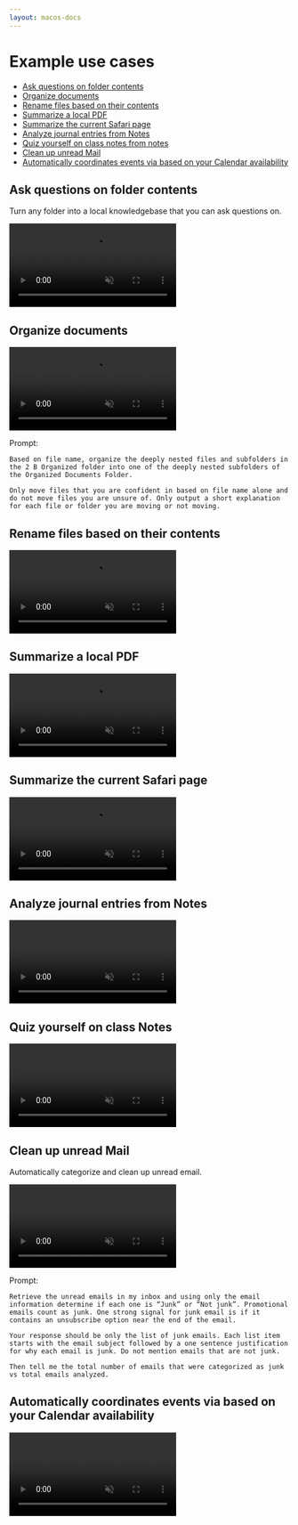 ```yaml
---
layout: macos-docs
---
```


# Example use cases

- [Ask questions on folder contents](#ask-questions-on-folder-contents)
- [Organize documents](#organize-documents)
- [Rename files based on their contents](#rename-files-based-on-their-contents)
- [Summarize a local PDF](#summarize-a-local-pdf)
- [Summarize the current Safari page](#summarize-the-current-safari-page)
- [Analyze journal entries from Notes](#analyze-journal-entries-from-notes)
- [Quiz yourself on class notes from notes](#quiz-yourself-on-class-notes-from-notes)
- [Clean up unread Mail](#clean-up-unread-mail)
- [Automatically coordinates events via based on your Calendar availability](#automatically-coordinates-events-via-based-on-your-calendar-availability)


## Ask questions on folder contents

Turn any folder into a local knowledgebase that you can ask questions on.

<video src="https://github.com/dounan/chat-pc-site/assets/1095431/bb0ff036-5264-4b35-a77e-64e7346544df" muted loop controls>
  <p>
    Your browser doesn't support HTML video. Here is a
    <a href="https://github.com/dounan/chat-pc-site/assets/1095431/bb0ff036-5264-4b35-a77e-64e7346544df">link to the demo video</a> instead.
  </p>
</video>

## Organize documents

<video src="https://github.com/dounan/chat-pc-site/assets/1095431/46527683-938c-4074-850e-2f3a625e49f5" muted loop controls>
  <p>
    Your browser doesn't support HTML video. Here is a
    <a href="https://github.com/dounan/chat-pc-site/assets/1095431/46527683-938c-4074-850e-2f3a625e49f5">link to the demo video</a> instead.
  </p>
</video>

Prompt:
```
Based on file name, organize the deeply nested files and subfolders in the 2 B Organized folder into one of the deeply nested subfolders of the Organized Documents Folder.

Only move files that you are confident in based on file name alone and do not move files you are unsure of. Only output a short explanation for each file or folder you are moving or not moving.
```

## Rename files based on their contents

<video src="https://github.com/dounan/chat-pc-site/assets/1095431/1709f6c0-38d7-4c0c-a35f-4d032702b481" muted loop controls>
  <p>
    Your browser doesn't support HTML video. Here is a
    <a href="https://github.com/dounan/chat-pc-site/assets/1095431/1709f6c0-38d7-4c0c-a35f-4d032702b481">link to the demo video</a> instead.
  </p>
</video>


## Summarize a local PDF

<video src="https://github.com/dounan/chat-pc-site/assets/1095431/e354f992-2c55-4668-9929-d1e652946dc1" muted loop controls>
  <p>
    Your browser doesn't support HTML video. Here is a
    <a href="https://github.com/dounan/chat-pc-site/assets/1095431/e354f992-2c55-4668-9929-d1e652946dc1">link to the demo video</a> instead.
  </p>
</video>

## Summarize the current Safari page

<video src="https://github.com/dounan/chat-pc-site/assets/1095431/f224f0a0-13c3-44f1-b7d1-71ca0a095c05" muted loop controls>
  <p>
    Your browser doesn't support HTML video. Here is a
    <a href="https://github.com/dounan/chat-pc-site/assets/1095431/f224f0a0-13c3-44f1-b7d1-71ca0a095c05">link to the demo video</a> instead.
  </p>
</video>

## Analyze journal entries from Notes

<video src="https://github.com/dounan/chat-pc-site/assets/1095431/270d30aa-dae6-43ee-92d5-a580b84e2898" muted loop controls>
  <p>
    Your browser doesn't support HTML video. Here is a
    <a href="https://github.com/dounan/chat-pc-site/assets/1095431/270d30aa-dae6-43ee-92d5-a580b84e2898">link to the demo video</a> instead.
  </p>
</video>

## Quiz yourself on class Notes

<video src="https://github.com/dounan/chat-pc-site/assets/1095431/7e72f3a9-8e3b-45b0-b53b-c4177c3133ab" muted loop controls>
  <p>
    Your browser doesn't support HTML video. Here is a
    <a href="https://github.com/dounan/chat-pc-site/assets/1095431/7e72f3a9-8e3b-45b0-b53b-c4177c3133ab">link to the demo video</a> instead.
  </p>
</video>

## Clean up unread Mail

Automatically categorize and clean up unread email.

<video src="https://github.com/dounan/chat-pc-site/assets/1095431/845a3b1c-9b7d-4df0-a2ef-ce9fe78a9579" muted loop controls>
  <p>
    Your browser doesn't support HTML video. Here is a
    <a href="https://github.com/dounan/chat-pc-site/assets/1095431/845a3b1c-9b7d-4df0-a2ef-ce9fe78a9579">link to the demo video</a> instead.
  </p>
</video>

Prompt:
```
Retrieve the unread emails in my inbox and using only the email information determine if each one is “Junk” or “Not junk”. Promotional emails count as junk. One strong signal for junk email is if it contains an unsubscribe option near the end of the email.

Your response should be only the list of junk emails. Each list item starts with the email subject followed by a one sentence justification for why each email is junk. Do not mention emails that are not junk.

Then tell me the total number of emails that were categorized as junk vs total emails analyzed.
```

## Automatically coordinates events via based on your Calendar availability

<video src="https://github.com/dounan/chat-pc-site/assets/1095431/2bcf7b1c-9c6a-4103-9687-9f321773913d" muted loop controls>
  <p>
    Your browser doesn't support HTML video. Here is a
    <a href="https://github.com/dounan/chat-pc-site/assets/1095431/2bcf7b1c-9c6a-4103-9687-9f321773913d">link to the demo video</a> instead.
  </p>
</video>